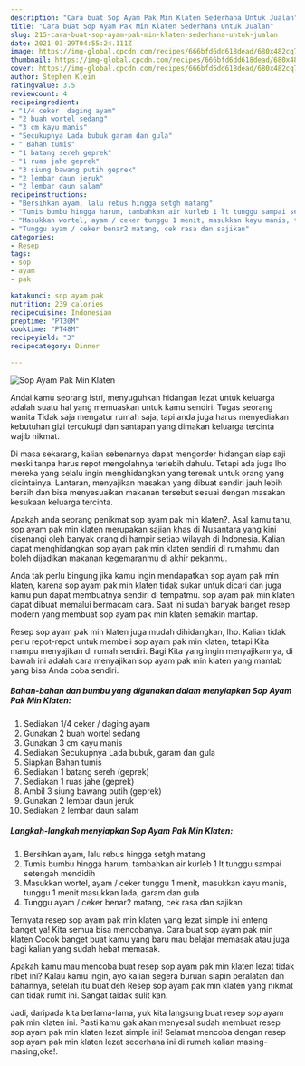 ```yaml
---
description: "Cara buat Sop Ayam Pak Min Klaten Sederhana Untuk Jualan"
title: "Cara buat Sop Ayam Pak Min Klaten Sederhana Untuk Jualan"
slug: 215-cara-buat-sop-ayam-pak-min-klaten-sederhana-untuk-jualan
date: 2021-03-29T04:55:24.111Z
image: https://img-global.cpcdn.com/recipes/666bfd6dd618dead/680x482cq70/sop-ayam-pak-min-klaten-foto-resep-utama.jpg
thumbnail: https://img-global.cpcdn.com/recipes/666bfd6dd618dead/680x482cq70/sop-ayam-pak-min-klaten-foto-resep-utama.jpg
cover: https://img-global.cpcdn.com/recipes/666bfd6dd618dead/680x482cq70/sop-ayam-pak-min-klaten-foto-resep-utama.jpg
author: Stephen Klein
ratingvalue: 3.5
reviewcount: 4
recipeingredient:
- "1/4 ceker  daging ayam"
- "2 buah wortel sedang"
- "3 cm kayu manis"
- "Secukupnya Lada bubuk garam dan gula"
- " Bahan tumis"
- "1 batang sereh geprek"
- "1 ruas jahe geprek"
- "3 siung bawang putih geprek"
- "2 lembar daun jeruk"
- "2 lembar daun salam"
recipeinstructions:
- "Bersihkan ayam, lalu rebus hingga setgh matang"
- "Tumis bumbu hingga harum, tambahkan air kurleb 1 lt tunggu sampai setengah mendidih"
- "Masukkan wortel, ayam / ceker tunggu 1 menit, masukkan kayu manis, tunggu 1 menit masukkan lada, garam dan gula"
- "Tunggu ayam / ceker benar2 matang, cek rasa dan sajikan"
categories:
- Resep
tags:
- sop
- ayam
- pak

katakunci: sop ayam pak 
nutrition: 239 calories
recipecuisine: Indonesian
preptime: "PT30M"
cooktime: "PT48M"
recipeyield: "3"
recipecategory: Dinner

---
```



![Sop Ayam Pak Min Klaten](https://img-global.cpcdn.com/recipes/666bfd6dd618dead/680x482cq70/sop-ayam-pak-min-klaten-foto-resep-utama.jpg)

Andai kamu seorang istri, menyuguhkan hidangan lezat untuk keluarga adalah suatu hal yang memuaskan untuk kamu sendiri. Tugas seorang  wanita Tidak saja mengatur rumah saja, tapi anda juga harus menyediakan kebutuhan gizi tercukupi dan santapan yang dimakan keluarga tercinta wajib nikmat.

Di masa  sekarang, kalian sebenarnya dapat mengorder hidangan siap saji meski tanpa harus repot mengolahnya terlebih dahulu. Tetapi ada juga lho mereka yang selalu ingin menghidangkan yang terenak untuk orang yang dicintainya. Lantaran, menyajikan masakan yang dibuat sendiri jauh lebih bersih dan bisa menyesuaikan makanan tersebut sesuai dengan masakan kesukaan keluarga tercinta. 



Apakah anda seorang penikmat sop ayam pak min klaten?. Asal kamu tahu, sop ayam pak min klaten merupakan sajian khas di Nusantara yang kini disenangi oleh banyak orang di hampir setiap wilayah di Indonesia. Kalian dapat menghidangkan sop ayam pak min klaten sendiri di rumahmu dan boleh dijadikan makanan kegemaranmu di akhir pekanmu.

Anda tak perlu bingung jika kamu ingin mendapatkan sop ayam pak min klaten, karena sop ayam pak min klaten tidak sukar untuk dicari dan juga kamu pun dapat membuatnya sendiri di tempatmu. sop ayam pak min klaten dapat dibuat memalui bermacam cara. Saat ini sudah banyak banget resep modern yang membuat sop ayam pak min klaten semakin mantap.

Resep sop ayam pak min klaten juga mudah dihidangkan, lho. Kalian tidak perlu repot-repot untuk membeli sop ayam pak min klaten, tetapi Kita mampu menyajikan di rumah sendiri. Bagi Kita yang ingin menyajikannya, di bawah ini adalah cara menyajikan sop ayam pak min klaten yang mantab yang bisa Anda coba sendiri.

<!--inarticleads1-->

##### Bahan-bahan dan bumbu yang digunakan dalam menyiapkan Sop Ayam Pak Min Klaten:

1. Sediakan 1/4 ceker / daging ayam
1. Gunakan 2 buah wortel sedang
1. Gunakan 3 cm kayu manis
1. Sediakan Secukupnya Lada bubuk, garam dan gula
1. Siapkan  Bahan tumis
1. Sediakan 1 batang sereh (geprek)
1. Sediakan 1 ruas jahe (geprek)
1. Ambil 3 siung bawang putih (geprek)
1. Gunakan 2 lembar daun jeruk
1. Sediakan 2 lembar daun salam




<!--inarticleads2-->

##### Langkah-langkah menyiapkan Sop Ayam Pak Min Klaten:

1. Bersihkan ayam, lalu rebus hingga setgh matang
1. Tumis bumbu hingga harum, tambahkan air kurleb 1 lt tunggu sampai setengah mendidih
1. Masukkan wortel, ayam / ceker tunggu 1 menit, masukkan kayu manis, tunggu 1 menit masukkan lada, garam dan gula
1. Tunggu ayam / ceker benar2 matang, cek rasa dan sajikan




Ternyata resep sop ayam pak min klaten yang lezat simple ini enteng banget ya! Kita semua bisa mencobanya. Cara buat sop ayam pak min klaten Cocok banget buat kamu yang baru mau belajar memasak atau juga bagi kalian yang sudah hebat memasak.

Apakah kamu mau mencoba buat resep sop ayam pak min klaten lezat tidak ribet ini? Kalau kamu ingin, ayo kalian segera buruan siapin peralatan dan bahannya, setelah itu buat deh Resep sop ayam pak min klaten yang nikmat dan tidak rumit ini. Sangat taidak sulit kan. 

Jadi, daripada kita berlama-lama, yuk kita langsung buat resep sop ayam pak min klaten ini. Pasti kamu gak akan menyesal sudah membuat resep sop ayam pak min klaten lezat simple ini! Selamat mencoba dengan resep sop ayam pak min klaten lezat sederhana ini di rumah kalian masing-masing,oke!.

